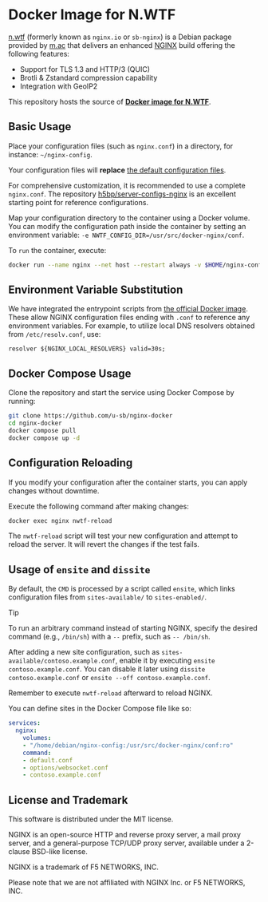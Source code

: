 # Docker Image for N.WTF

[n.wtf](https://n.wtf/) (formerly known as `nginx.io` or `sb-nginx`) is a Debian package provided by [m.ac](https://m.ac/) that delivers an enhanced [NGINX](https://nginx.org/) build offering the following features:

* Support for TLS 1.3 and HTTP/3 (QUIC)
* Brotli & Zstandard compression capability
* Integration with GeoIP2

This repository hosts the source of [**Docker image for N.WTF**](https://github.com/u-sb/nginx-docker/pkgs/container/nginx).

## Basic Usage

Place your configuration files (such as `nginx.conf`) in a directory, for instance: `~/nginx-config`.

Your configuration files will **replace** [the default configuration files](https://github.com/nginx/nginx/tree/master/conf).

For comprehensive customization, it is recommended to use a complete `nginx.conf`. The repository [h5bp/server-configs-nginx](https://github.com/h5bp/server-configs-nginx) is an excellent starting point for reference configurations.

Map your configuration directory to the container using a Docker volume. You can modify the configuration path inside the container by setting an environment variable: `-e NWTF_CONFIG_DIR=/usr/src/docker-nginx/conf`.

To `run` the container, execute:

```bash
docker run --name nginx --net host --restart always -v $HOME/nginx-config:/usr/src/docker-nginx/conf:ro -d ghcr.io/u-sb/nginx
```

## Environment Variable Substitution

We have integrated the entrypoint scripts from [the official Docker image](https://github.com/nginxinc/docker-nginx). These allow NGINX configuration files ending with `.conf` to reference any environment variables. For example, to utilize local DNS resolvers obtained from `/etc/resolv.conf`, use:

```
resolver ${NGINX_LOCAL_RESOLVERS} valid=30s;
```

## Docker Compose Usage

Clone the repository and start the service using Docker Compose by running:

```bash
git clone https://github.com/u-sb/nginx-docker
cd nginx-docker
docker compose pull
docker compose up -d
```

## Configuration Reloading

If you modify your configuration after the container starts, you can apply changes without downtime.

Execute the following command after making changes:

```bash
docker exec nginx nwtf-reload
```

The `nwtf-reload` script will test your new configuration and attempt to reload the server. It will revert the changes if the test fails.

## Usage of `ensite` and `dissite`

By default, the `CMD` is processed by a script called `ensite`, which links configuration files from `sites-available/` to `sites-enabled/`.

> [!TIP]
> To run an arbitrary command instead of starting NGINX, specify the desired command (e.g., `/bin/sh`) with a `--` prefix, such as `-- /bin/sh`.

After adding a new site configuration, such as `sites-available/contoso.example.conf`, enable it by executing `ensite contoso.example.conf`. You can disable it later using `dissite contoso.example.conf` or `ensite --off contoso.example.conf`.

Remember to execute `nwtf-reload` afterward to reload NGINX.

You can define sites in the Docker Compose file like so:

```yaml
services:
  nginx:
    volumes:
    - "/home/debian/nginx-config:/usr/src/docker-nginx/conf:ro"
    command:
    - default.conf
    - options/websocket.conf
    - contoso.example.conf
```

## License and Trademark

This software is distributed under the MIT license.

NGINX is an open-source HTTP and reverse proxy server, a mail proxy server, and a general-purpose TCP/UDP proxy server, available under a 2-clause BSD-like license.

NGINX is a trademark of F5 NETWORKS, INC.

Please note that we are not affiliated with NGINX Inc. or F5 NETWORKS, INC.
